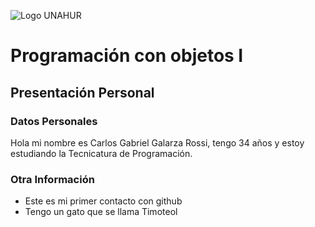 ![Logo UNAHUR](./UNAHUR.png)

# Programación con objetos I
## Presentación Personal

### Datos Personales
Hola mi nombre es Carlos Gabriel Galarza Rossi, tengo 34 años y estoy estudiando la Tecnicatura de Programación.

### Otra Información
- Este es mi primer contacto con github
- Tengo un gato que se llama Timoteol
